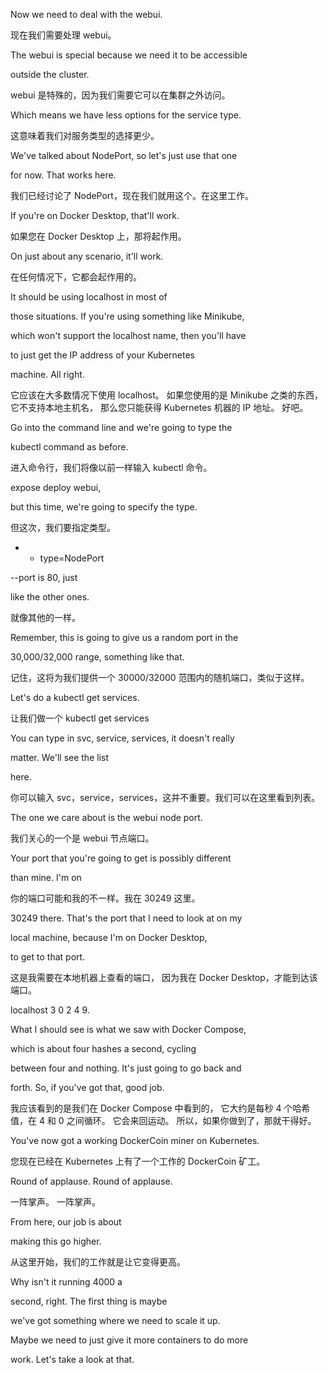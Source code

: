 Now we need to deal with the webui.

现在我们需要处理 webui。

The webui is special because we need it to be accessible

outside the cluster.

webui 是特殊的，因为我们需要它可以在集群之外访问。

Which means we have less options for the service type.

这意味着我们对服务类型的选择更少。

We've talked about NodePort, so let's just use that one

for now. That works here.

我们已经讨论了 NodePort，现在我们就用这个。在这里工作。

If you're on Docker Desktop, that'll work.

如果您在 Docker Desktop 上，那将起作用。

On just about any scenario, it'll work.

在任何情况下，它都会起作用的。

It should be using localhost in most of

those situations. If you're using something like Minikube,

which won't support the localhost name, then you'll have

to just get the IP address of your Kubernetes

machine. All right.

它应该在大多数情况下使用 localhost。
如果您使用的是 Minikube 之类的东西，
它不支持本地主机名，
那么您只能获得 Kubernetes 机器的 IP 地址。
好吧。

Go into the command line and we're going to type the

kubectl command as before.

进入命令行，我们将像以前一样输入 kubectl 命令。

expose deploy webui,

but this time, we're going to specify the type.

但这次，我们要指定类型。

- - type=NodePort

--port is 80, just

like the other ones.

就像其他的一样。

Remember, this is going to give us a random port in the

30,000/32,000 range, something like that.

记住，这将为我们提供一个 30000/32000 范围内的随机端口，类似于这样。

Let's do a kubectl get services.

让我们做一个 kubectl get services

You can type in svc, service, services, it doesn't really

matter. We'll see the list

here.

你可以输入 svc，service，services，这并不重要。我们可以在这里看到列表。

The one we care about is the webui node port.

我们关心的一个是 webui 节点端口。

Your port that you're going to get is possibly different

than mine. I'm on

你的端口可能和我的不一样。我在 30249 这里。

30249 there. That's the port that I need to look at on my

local machine, because I'm on Docker Desktop,

to get to that port.

这是我需要在本地机器上查看的端口，
因为我在 Docker Desktop，才能到达该端口。

localhost 3 0 2 4 9.

What I should see is what we saw with Docker Compose,

which is about four hashes a second, cycling

between four and nothing. It's just going to go back and

forth. So, if you've got that, good job.

我应该看到的是我们在 Docker Compose 中看到的，
它大约是每秒 4 个哈希值，在 4 和 0 之间循环。
它会来回运动。
所以，如果你做到了，那就干得好。

You've now got a working DockerCoin miner on Kubernetes.

您现在已经在 Kubernetes 上有了一个工作的 DockerCoin 矿工。

Round of applause. Round of applause.

一阵掌声。 一阵掌声。

From here, our job is about

making this go higher.

从这里开始，我们的工作就是让它变得更高。

Why isn't it running 4000 a

second, right. The first thing is maybe

we've got something where we need to scale it up.

Maybe we need to just give it more containers to do more

work. Let's take a look at that.

